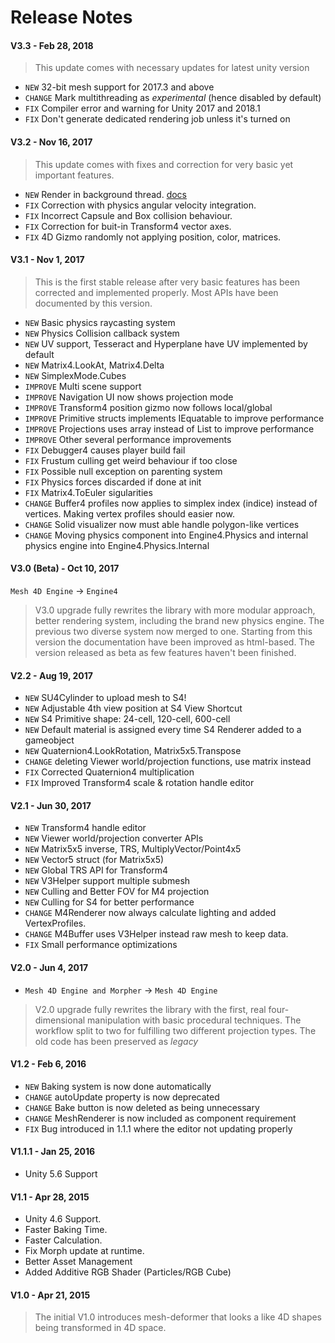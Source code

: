 # Release Notes

#### V3.3 - Feb 28, 2018

> This update comes with necessary updates for latest unity version

- `NEW` 32-bit mesh support for 2017.3 and above
- `CHANGE` Mark multithreading as *experimental* (hence disabled by default)
- `FIX` Compiler error and warning for Unity 2017 and 2018.1
- `FIX` Don't generate dedicated rendering job unless it's turned on

#### V3.2 - Nov 16, 2017

> This update comes with fixes and correction for very basic yet important features.

- `NEW` Render in background thread. [docs](~/manual/rendering/background.md)
- `FIX` Correction with physics angular velocity integration.
- `FIX` Incorrect Capsule and Box collision behaviour.
- `FIX` Correction for buit-in Transform4 vector axes.
- `FIX` 4D Gizmo randomly not applying position, color, matrices.

#### V3.1 - Nov 1, 2017

> This is the first stable release after very basic features has been corrected and implemented properly. Most APIs have been documented by this version.

- `NEW` Basic physics raycasting system
- `NEW` Physics Collision callback system
- `NEW` UV support, Tesseract and Hyperplane have UV implemented by default
- `NEW` Matrix4.LookAt, Matrix4.Delta
- `NEW` SimplexMode.Cubes
- `IMPROVE` Multi scene support
- `IMPROVE` Navigation UI now shows projection mode
- `IMPROVE` Transform4 position gizmo now follows local/global
- `IMPROVE` Primitive structs implements IEquatable<T> to improve performance
- `IMPROVE` Projections uses array instead of List<T> to improve performance
- `IMPROVE` Other several performance improvements
- `FIX` Debugger4 causes player build fail
- `FIX` Frustum culling get weird behaviour if too close
- `FIX` Possible null exception on parenting system
- `FIX` Physics forces discarded if done at init
- `FIX` Matrix4.ToEuler sigularities
- `CHANGE` Buffer4 profiles now applies to simplex index (indice) instead of vertices. Making vertex profiles should easier now.
- `CHANGE` Solid visualizer now must able handle polygon-like vertices
- `CHANGE` Moving physics component into Engine4.Physics and internal physics engine into Engine4.Physics.Internal

#### V3.0 (Beta) - Oct 10, 2017

`Mesh 4D Engine` -> `Engine4`

> V3.0 upgrade fully rewrites the library with more modular approach, better rendering system, including the brand new physics engine. The previous two diverse system now merged to one. Starting from this version the documentation have been improved as html-based. The version released as beta as few features haven't been finished.

#### V2.2 - Aug 19, 2017

- `NEW` SU4Cylinder to upload mesh to S4!
- `NEW` Adjustable 4th view position at S4 View Shortcut
- `NEW` S4 Primitive shape: 24-cell, 120-cell, 600-cell
- `NEW` Default material is assigned every time S4 Renderer added to a gameobject
- `NEW` Quaternion4.LookRotation, Matrix5x5.Transpose
- `CHANGE` deleting Viewer world/projection functions, use matrix instead
- `FIX` Corrected Quaternion4 multiplication
- `FIX` Improved Transform4 scale & rotation handle editor

#### V2.1 - Jun 30, 2017

- `NEW` Transform4 handle editor
- `NEW` Viewer world/projection converter APIs
- `NEW` Matrix5x5 inverse, TRS, MultiplyVector/Point4x5
- `NEW` Vector5 struct (for Matrix5x5)
- `NEW` Global TRS API for Transform4
- `NEW` V3Helper support multiple submesh
- `NEW` Culling and Better FOV for M4 projection
- `NEW` Culling for S4 for better performance
- `CHANGE` M4Renderer now always calculate lighting and added VertexProfiles.
- `CHANGE` M4Buffer uses V3Helper instead raw mesh to keep data.
- `FIX` Small performance optimizations

#### V2.0 - Jun 4, 2017

- `Mesh 4D Engine and Morpher` -> `Mesh 4D Engine`

> V2.0 upgrade fully rewrites the library with the first, real four-dimensional manipulation with basic procedural techniques. The workflow split to two for fulfilling two different projection types. The old code has been preserved as *legacy*

#### V1.2 - Feb 6, 2016

- `NEW` Baking system is now done automatically
- `CHANGE` autoUpdate property is now deprecated
- `CHANGE` Bake button is now deleted as being unnecessary
- `CHANGE` MeshRenderer is now included as component requirement
- `FIX` Bug introduced in 1.1.1 where the editor not updating properly

#### V1.1.1 - Jan 25, 2016

- Unity 5.6 Support

#### V1.1 - Apr 28, 2015

- Unity 4.6 Support.
- Faster Baking Time.
- Faster Calculation.
- Fix Morph update at runtime.
- Better Asset Management
- Added Additive RGB Shader (Particles/RGB Cube)

#### V1.0 - Apr 21, 2015

> The initial V1.0 introduces mesh-deformer that looks a like 4D shapes being transformed in 4D space.
